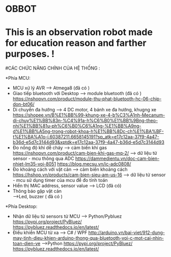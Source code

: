 # OBBOT
This is an observation robot made for education reason and farther purposes. !
=================================================================================

#CÁC CHỨC NĂNG CHÍNH CỦA HỆ THỐNG :
	
*Phía MCU:

- MCU xử lý AVR --> Atmega8 (đã có ) 
- Giao tiếp bluetooth với Desktop 
	--> module bluetooth (đã có ) 
		https://nshopvn.com/product/module-thu-phat-bluetooth-hc-06-chip-don-bt06/
- Di chuyển đa hướng 
	--> 4 DC motor, 4 bánh xe đa hướng, khugng xe  
		https://shopee.vn/B%E1%BB%99-khung-xe-4-b%C3%A1nh-Mecanum-di-chuy%E1%BB%83n-%C4%91a-h%C6%B0%E1%BB%9Bng-theo-nhi%E1%BB%81u-ph%C6%B0%C6%A1ng-%E1%BB%A9ng-d%E1%BB%A5ng-trong-robot-khoa-h%E1%BB%8Dc-ch%E1%BA%BF-t%E1%BA%A1o-i.60387211.6658145191?sp_atk=e17c12aa-37f9-4a47-b36d-e5d7c3144d93&xptdk=e17c12aa-37f9-4a47-b36d-e5d7c3144d93
- Đo nồng độ khí dễ cháy 
	--> cảm biến khí gas 
		https://nshopvn.com/product/cam-bien-khi-gas-mq-2/
	--> dữ liệu từ sensor - mcu thông qua ADC
		https://dammedientu.vn/doc-cam-bien-nhiet-lm35-voi-8051
		https://blog.mecsu.vn/ic-adc0808/
- Đo khoảng cách với vật cản
	--> cảm biến khoảng cách  
		https://hshop.vn/products/cam-bien-sieu-am-us-16
	--> dữ liệu từ sensor - mcu sử dụng timer của mcu để đo tính toán		
- Hiển thị MAC address, sensor value 
	--> LCD (đã có) 
- Thông báo gặp vật cản  
	-->Led, buzzer ( đã có ) 
	
*Phía Desktop:

- Nhận dữ liệu từ sensors từ MCU
	--> Python/Pybluez
		https://pypi.org/project/PyBluez/
		https://pybluez.readthedocs.io/en/latest/
- Điều khiển MCU từ xa
	--> C# / WPF
		http://arduino.vn/bai-viet/912-dung-may-tinh-dieu-khien-arduino-thong-qua-bluetooth-voi-c-mot-cai-nhin-toan-dien-ve
	-->Python
		https://pypi.org/project/PyBluez/
		https://pybluez.readthedocs.io/en/latest/
